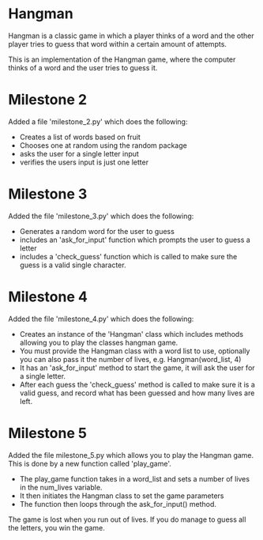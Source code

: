# Hangman
Hangman is a classic game in which a player thinks of a word and the other player tries to guess that word within a certain amount of attempts.

This is an implementation of the Hangman game, where the computer thinks of a word and the user tries to guess it. 

# Milestone 2

Added a file 'milestone_2.py' which does the following:
* Creates a list of words based on fruit
* Chooses one at random using the random package
* asks the user for a single letter input
* verifies the users input is just one letter

# Milestone 3

Added the file 'milestone_3.py' which does the following:
* Generates a random word for the user to guess
* includes an 'ask_for_input' function which prompts the user to guess a letter
* includes a 'check_guess' function which is called to make sure the guess is a valid single character.

# Milestone 4

Added the file 'milestone_4.py' which does the following:
* Creates an instance of the 'Hangman' class which includes methods allowing you to play the classes hangman game.
* You must provide the Hangman class with a word list to use, optionally you can also pass it the number of lives, e.g. Hangman(word_list, 4)
* It has an 'ask_for_input' method to start the game, it will ask the user for a single letter.
* After each guess the 'check_guess' method is called to make sure it is a valid guess, and record what has been guessed and how many lives are left.

# Milestone 5

Added the file milestone_5.py which allows you to play the Hangman game. This is done by a new function called 'play_game'.
* The play_game function takes in a word_list and sets a number of lives in the num_lives variable.
* It then initiates the Hangman class to set the game parameters
* The function then loops through the ask_for_input() method.

The game is lost when you run out of lives. If you do manage to guess all the letters, you win the game.